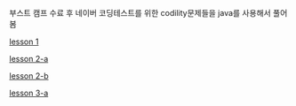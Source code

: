 부스트 캠프 수료 후 네이버 코딩테스트를 위한 codility문제들을 java를 사용해서 풀어봄

[lesson 1](https://app.codility.com/programmers/lessons/1-iterations/binary_gap/)

[lesson 2-a](https://app.codility.com/programmers/lessons/2-arrays/cyclic_rotation/)

[lesson 2-b](https://app.codility.com/programmers/lessons/2-arrays/odd_occurrences_in_array/)

[lesson 3-a](https://app.codility.com/demo/results/trainingAVAEB4-6MX/)
